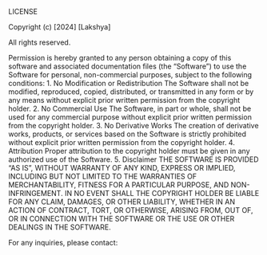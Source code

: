 LICENSE

Copyright (c) [2024] [Lakshya]

All rights reserved.

Permission is hereby granted to any person obtaining a copy of this software and associated documentation files (the “Software”) to use the Software for personal, non-commercial purposes, subject to the following conditions:
	1.	No Modification or Redistribution
The Software shall not be modified, reproduced, copied, distributed, or transmitted in any form or by any means without explicit prior written permission from the copyright holder.
	2.	No Commercial Use
The Software, in part or whole, shall not be used for any commercial purpose without explicit prior written permission from the copyright holder.
	3.	No Derivative Works
The creation of derivative works, products, or services based on the Software is strictly prohibited without explicit prior written permission from the copyright holder.
	4.	Attribution
Proper attribution to the copyright holder must be given in any authorized use of the Software.
	5.	Disclaimer
THE SOFTWARE IS PROVIDED “AS IS”, WITHOUT WARRANTY OF ANY KIND, EXPRESS OR IMPLIED, INCLUDING BUT NOT LIMITED TO THE WARRANTIES OF MERCHANTABILITY, FITNESS FOR A PARTICULAR PURPOSE, AND NON-INFRINGEMENT. IN NO EVENT SHALL THE COPYRIGHT HOLDER BE LIABLE FOR ANY CLAIM, DAMAGES, OR OTHER LIABILITY, WHETHER IN AN ACTION OF CONTRACT, TORT, OR OTHERWISE, ARISING FROM, OUT OF, OR IN CONNECTION WITH THE SOFTWARE OR THE USE OR OTHER DEALINGS IN THE SOFTWARE.

For any inquiries, please contact:
